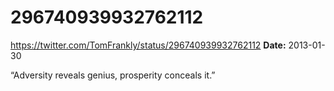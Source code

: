 # 296740939932762112
https://twitter.com/TomFrankly/status/296740939932762112
**Date:** 2013-01-30

“Adversity reveals genius, prosperity conceals it.”
